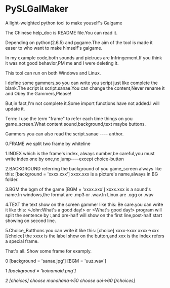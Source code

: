 PySLGalMaker
============

A light-weighted python tool to make youself's Galgame

The Chinese help_doc is README file.You can read it.

Depending on python(2.6.5) and pygame.The aim of the tool is made it easer to who want to make himself's galgame.

In my example code,both sounds and pictrues are Infringement.If you think it was not good behavior,PM me and I were deleting it.

This tool can run on both Windows and Linux.

I define some gammers,so you can write you script just like complete the blank.The script is script.sanae.You can change the content,Never rename it and Obey the Gammers,Please!

But,in fact,I'm not complete it.Some import functions have not added.I will update it.

Term:
  I use the term "frame" to refer each time things on you game_screen.What content sound,background,text maybe buttons.

Gammers
  you can also read the script.sanae ---- anthor.
  
  0.FRAME
  we split two frame by whiteline
  
  1.INDEX
  which is the frame's index,
  always number,be careful,you must write index one by one,no jump----except choice-button
  
  2.BACKGROUND
  referring the background of you game_screen
  always like this:
  [background = 'xxxx.xxx']
  xxxx.xxx is a picture's name,always in BG folder.
  
  3.BGM
  the bgm of the game
  [BGM = 'xxxx.xxx']
  xxxx.xxx is a sound's name.In windows,the format are .mp3 or .wav.In Linux are .ogg or .wav
  
  4.TEXT
  the text show on the screen
  gammer like this:
  <xxxxxx>
  Be care.you can write it like this:
  <John:What's a good day!>
  or
  <What's good day!>
  program will split the sentence by :,and pre-half will show on the first line,post-half start showing on second line.
  
  5.Choice_Butthons
  you can write it like this:
  [choice]
  xxxx->xxx
  xxxx->xxx
  [/choice]
  the xxxx is the label show on the button,and xxx is the index refers a special frame.
  
  That's all.
  Show some frame for examply.
  
  0
  [background = 'sanae.jpg']
  [BGM = 'uuz.wav']
  <I want to sleep>
  
  1
  [background = 'koinamaid.png']
  <Sanae San wa dai su ki>
  
  2
  [choices]
  choose munohana->50
  choose aoi->60
  [/choices]
  
